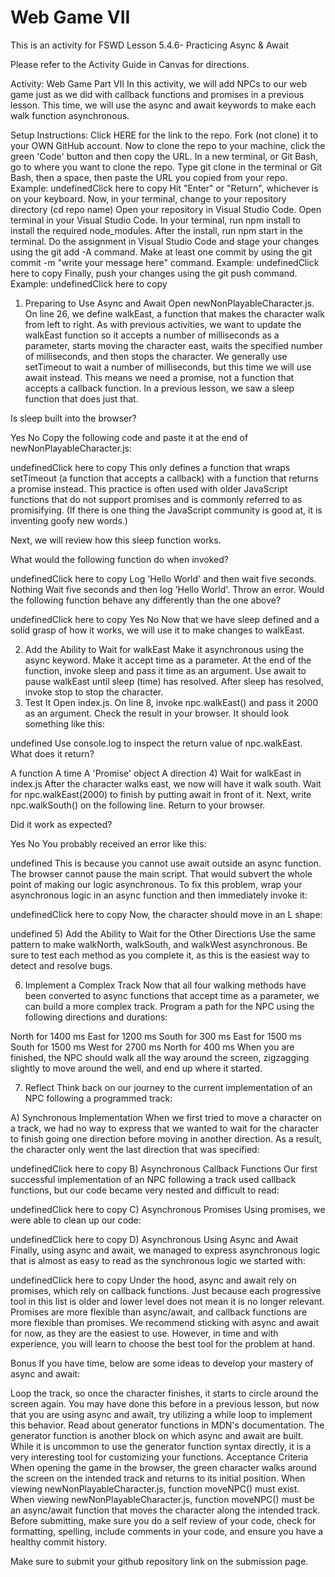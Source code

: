 # Web Game VII

This is an activity for FSWD Lesson 5.4.6- Practicing Async & Await

Please refer to the Activity Guide in Canvas for directions.


Activity: Web Game Part VII
In this activity, we will add NPCs to our web game just as we did with callback functions and promises in a previous lesson. This time, we will use the async and await keywords to make each walk function asynchronous.

Setup
Instructions:
Click HERE for the link to the repo.
Fork (not clone) it to your OWN GitHub account.
Now to clone the repo to your machine, click the green 'Code' button and then copy the URL.
In a new terminal, or Git Bash, go to where you want to clone the repo.
Type git clone in the terminal or Git Bash, then a space, then paste the URL you copied from your repo. Example:
undefinedClick here to copy
Hit "Enter" or "Return", whichever is on your keyboard.
Now, in your terminal, change to your repository directory (cd repo name)
Open your repository in Visual Studio Code.
Open terminal in your Visual Studio Code.
In your terminal, run npm install to install the required node_modules.
After the install, run npm start in the terminal.
Do the assignment in Visual Studio Code and stage your changes using the git add -A command.
Make at least one commit by using the git commit -m "write your message here" command. Example:
undefinedClick here to copy
Finally, push your changes using the git push command. Example:
undefinedClick here to copy
1) Preparing to Use Async and Await
Open newNonPlayableCharacter.js. On line 26, we define walkEast, a function that makes the character walk from left to right. As with previous activities, we want to update the walkEast function so it accepts a number of milliseconds as a parameter, starts moving the character east, waits the specified number of milliseconds, and then stops the character. We generally use setTimeout to wait a number of milliseconds, but this time we will use await instead. This means we need a promise, not a function that accepts a callback function. In a previous lesson, we saw a sleep function that does just that.

Is sleep built into the browser?

Yes
No
Copy the following code and paste it at the end of newNonPlayableCharacter.js:

undefinedClick here to copy
This only defines a function that wraps setTimeout (a function that accepts a callback) with a function that returns a promise instead. This practice is often used with older JavaScript functions that do not support promises and is commonly referred to as promisifying. (If there is one thing the JavaScript community is good at, it is inventing goofy new words.)

Next, we will review how this sleep function works.

What would the following function do when invoked?

undefinedClick here to copy
Log 'Hello World' and then wait five seconds.
Nothing
Wait five seconds and then log 'Hello World'.
Throw an error.
Would the following function behave any differently than the one above?

undefinedClick here to copy
Yes
No
Now that we have sleep defined and a solid grasp of how it works, we will use it to make changes to walkEast.

2) Add the Ability to Wait for walkEast
Make it asynchronous using the async keyword.
Make it accept time as a parameter.
At the end of the function, invoke sleep and pass it time as an argument.
Use await to pause walkEast until sleep (time) has resolved.
After sleep has resolved, invoke stop to stop the character.
3) Test It
Open index.js. On line 8, invoke npc.walkEast() and pass it 2000 as an argument. Check the result in your browser. It should look something like this:

undefined
Use console.log to inspect the return value of npc.walkEast. What does it return?

A function
A time
A 'Promise' object
A direction
4) Wait for walkEast in index.js
After the character walks east, we now will have it walk south. Wait for npc.walkEast(2000) to finish by putting await in front of it. Next, write npc.walkSouth() on the following line. Return to your browser.

Did it work as expected?

Yes
No
You probably received an error like this:

undefined
This is because you cannot use await outside an async function. The browser cannot pause the main script. That would subvert the whole point of making our logic asynchronous. To fix this problem, wrap your asynchronous logic in an async function and then immediately invoke it:

undefinedClick here to copy
Now, the character should move in an L shape:

undefined
5) Add the Ability to Wait for the Other Directions
Use the same pattern to make walkNorth, walkSouth, and walkWest asynchronous. Be sure to test each method as you complete it, as this is the easiest way to detect and resolve bugs.

6) Implement a Complex Track
Now that all four walking methods have been converted to async functions that accept time as a parameter, we can build a more complex track. Program a path for the NPC using the following directions and durations:

North for 1400 ms
East for 1200 ms
South for 300 ms
East for 1500 ms
South for 1500 ms
West for 2700 ms
North for 400 ms
When you are finished, the NPC should walk all the way around the screen, zigzagging slightly to move around the well, and end up where it started.

7) Reflect
Think back on our journey to the current implementation of an NPC following a programmed track:

A) Synchronous Implementation
When we first tried to move a character on a track, we had no way to express that we wanted to wait for the character to finish going one direction before moving in another direction. As a result, the character only went the last direction that was specified:

undefinedClick here to copy
B) Asynchronous Callback Functions
Our first successful implementation of an NPC following a track used callback functions, but our code became very nested and difficult to read:

undefinedClick here to copy
C) Asynchronous Promises
Using promises, we were able to clean up our code:

undefinedClick here to copy
D) Asynchronous Using Async and Await
Finally, using async and await, we managed to express asynchronous logic that is almost as easy to read as the synchronous logic we started with:

undefinedClick here to copy
Under the hood, async and await rely on promises, which rely on callback functions. Just because each progressive tool in this list is older and lower level does not mean it is no longer relevant. Promises are more flexible than async/await, and callback functions are more flexible than promises. We recommend sticking with async and await for now, as they are the easiest to use. However, in time and with experience, you will learn to choose the best tool for the problem at hand.

Bonus
If you have time, below are some ideas to develop your mastery of async and await:

Loop the track, so once the character finishes, it starts to circle around the screen again.
You may have done this before in a previous lesson, but now that you are using async and await, try utilizing a while loop to implement this behavior.
Read about generator functions in MDN's documentation. The generator function is another block on which async and await are built. While it is uncommon to use the generator function syntax directly, it is a very interesting tool for customizing your functions.
Acceptance Criteria
When opening the game in the browser, the green character walks around the screen on the intended track and returns to its initial position.
When viewing newNonPlayableCharacter.js, function moveNPC() must exist.
When viewing newNonPlayableCharacter.js, function moveNPC() must be an async/await function that moves the character along the intended track.
Before submitting, make sure you do a self review of your code, check for formatting, spelling, include comments in your code, and ensure you have a healthy commit history.

Make sure to submit your github repository link on the submission page.